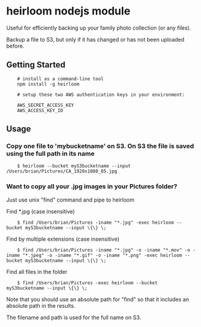 # heirloom nodejs module

Useful for efficiently backing up your family photo collection (or any files).

Backup a file to S3, but only if it has changed or has not been uploaded before.

## Getting Started

        # install as a command-line tool
        npm install -g heirloom
        
        # setup these two AWS authentication keys in your environment:

        AWS_SECRET_ACCESS_KEY
        AWS_ACCESS_KEY_ID

## Usage

### Copy one file to 'mybucketname' on S3. On S3 the file is saved using the full path in its name

        $ heirloom --bucket myS3bucketname --input /Users/brian/Pictures/CA_1920x1080_05.jpg

### Want to copy all your .jpg images in your Pictures folder?

Just use unix "find" command and pipe to heirloom

Find *.jpg (case insensitive)

        $ find /Users/brian/Pictures -iname "*.jpg" -exec heirloom --bucket myS3bucketname --input \{\} \;

Find by multiple extensions (case insensitive)

        $ find /Users/brian/Pictures -iname "*.jpg" -o -iname "*.mov" -o -iname "*.jpeg" -o -iname "*.gif" -o -iname "*.png" -exec heirloom --bucket myS3bucketname --input \{\} \;

Find all files in the folder

        $ find /Users/brian/Pictures -exec heirloom --bucket myS3bucketname --input \{\} \;
        
Note that you should use an absolute path for "find" so that it includes an absolute path in the results.

The filename and path is used for the full name on S3.
        
